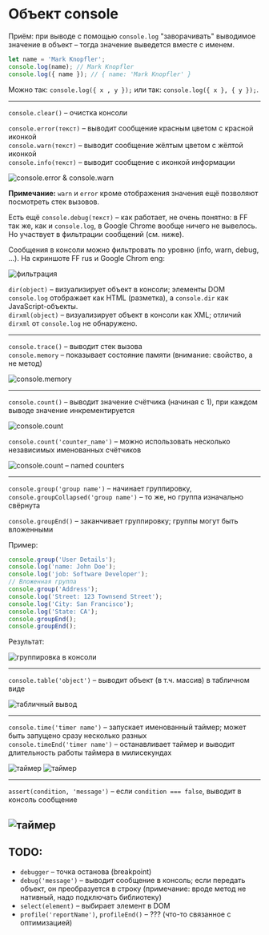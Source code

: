 # Объект console

Приём: при выводе с помощью `console.log` "заворачивать" выводимое значение в объект – тогда значение выведется вместе с именем.

```javascript
let name = 'Mark Knopfler';
console.log(name); // Mark Knopfler
console.log({ name }); // { name: 'Mark Knopfler' }
```

Можно так: `console.log({ x , y });` или так: `console.log({ x }, { y });`.

---
`console.clear()` – очистка консоли

`console.error(текст)` – выводит сообщение красным цветом с красной иконкой  
`console.warn(текст)` – выводит сообщение жёлтым цветом с жёлтой иконкой  
`console.info(текст)` – выводит сообщение с иконкой информации

![console.error & console.warn](img/console01.png)

__Примечание:__ `warn` и `error` кроме отображения значения ещё позволяют посмотреть стек вызовов.

Есть ещё `console.debug(текст)` – как работает, не очень понятно: в FF так же, как и `console.log`, в Google Chrome вообще ничего не вывелось. Но участвует в фильтрации сообщений (см. ниже).

Сообщения в консоли можно фильтровать по уровню (info, warn, debug, ...). На скриншоте FF rus и Google Chrom eng:

![фильтрация](img/console10.png)

`dir(object)` – визуализирует объект в консоли; элементы DOM `console.log` отображает как HTML (разметка), а `console.dir` как JavaScript-объекты.   
`dirxml(object)` – визуализирует объект в консоли как XML; отличий `dirxml` от `console.log` не обнаружено.  

----

`console.trace()` – выводит стек вызова  
`console.memory` – показывает состояние памяти (внимание: свойство, а не метод)

![console.memory](img/console09.png)

----

`console.count()` – выводит значение счётчика (начиная с 1), при каждом выводе значение инкрементируется

![console.count](img/console02.png)

`console.count('counter_name')` – можно использовать несколько независимых именованных счётчиков

![console.count – named counters](img/console03.png)

----

`console.group('group name')` – начинает группировку, `console.groupCollapsed('group name')` – то же, но группа изначально свёрнута

`console.groupEnd()` – заканчивает группировку; группы могут быть вложенными

Пример:
```javascript
console.group('User Details');
console.log('name: John Doe');
console.log('job: Software Developer');
// Вложенная группа
console.group('Address');
console.log('Street: 123 Townsend Street');
console.log('City: San Francisco');
console.log('State: CA');
console.groupEnd();
console.groupEnd();
```
Результат:

![группировка в консоли](img/console04.png)

----

`console.table('object')` – выводит объект (в т.ч. массив) в табличном виде

![табличный вывод](img/console05.png)

----
`console.time('timer name')` – запускает именованный таймер; может быть запущено сразу несколько разных  
`console.timeEnd('timer name')` – останавливает таймер и выводит длительность работы таймера в милисекундах

![таймер](img/console06.png)
![таймер](img/console07.png)

----

`assert(condition, 'message')` – если `condition === false`, выводит в консоль сообщение  

![таймер](img/console08.png)
----

## TODO:
- `debugger` – точка останова (breakpoint)  
- `debug('message')` – выводит сообщение в консоль; если передать объект, он преобразуется в строку (примечание: вроде метод не нативный, надо подключать библиотеку)  
- `select(element)` – выбирает элемент в DOM  
- `profile('reportName')`, `profileEnd()` – ??? (что-то связанное с оптимизацией)
